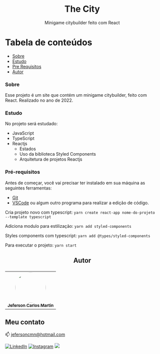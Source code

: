 <h1 align="center">The City</h1>
<p align="center">Minigame citybuilder feito com React</p>

Tabela de conteúdos
=================
<!--ts-->
   * [Sobre](#sobre)
   * [Estudo](#estudo)
   * [Pre Requisitos](#pré-requisitos)
   * [Autor](#autor)
<!--te-->

### Sobre

Esse projeto é um site que contém um minigame citybuilder, feito com React. Realizado no ano de 2022.

### Estudo

No projeto será estudado:
- JavaScript
- TypeScript
- Reactjs
  - Estados
  - Uso da biblioteca Styled Components
  - Arquitetura de projetos Reactjs

### Pré-requisitos

Antes de começar, você vai precisar ter instalado em sua máquina as seguintes ferramentas:<br>
- [Git](https://git-scm.com)<br>
- [VSCode](https://code.visualstudio.com/) ou algum outro programa para realizar a edição de código.

Cria projeto novo com typescript:
``yarn create react-app nome-do-projeto --template typescript``

Adiciona modulo para estilização:
``yarn add styled-components``

Styles components com typescript:
``yarn add @types/styled-components``

Para executar o projeto:
``yarn start``

<h2 align="center">Autor<h3/>

<table align="center">
  <tr>
    <td align="center"><a href="https://github.com/jefersoncmn"><img style="border-radius: 50%;" src="https://avatars.githubusercontent.com/u/51566081?v=4" width="100px;" alt=""/><br/><sub><b>Jeferson Carlos Martin</b></sub></a><br /><a href="https://github.com/jefersoncmn" title="Jeferson Carlos Martin"></a>
    </td>
</table>
	
## Meu contato

:mailbox: [jefersoncmn@hotmail.com](jefersoncmn@hotmail.com)

<div align="justify">

[<img alt="LinkedIn" src="https://img.shields.io/badge/LinkedIn-0077B5?style=for-the-badge&logo=linkedin&logoColor=white"/>](https://www.linkedin.com/in/jefcmn/)
[<img alt="Instagram" src="https://img.shields.io/badge/Instagram-E4405F?style=for-the-badge&logo=instagram&logoColor=white"/>](https://www.instagram.com/jefersoncmn/)
[<img src="https://img.shields.io/badge/-Gmail-%23333?style=for-the-badge&logo=gmail&logoColor=white"/>](mailto:jefersoncmnn@gmail.com)
  
